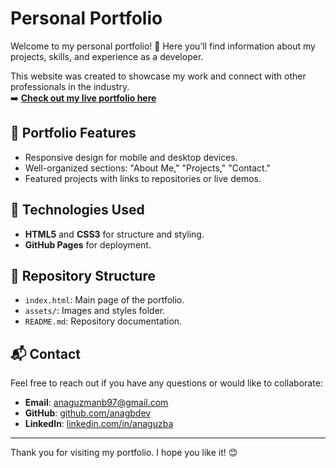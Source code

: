 # Personal Portfolio

Welcome to my personal portfolio! 🌟 Here you’ll find information about my projects, skills, and experience as a developer.

This website was created to showcase my work and connect with other professionals in the industry.  
➡️ **[Check out my live portfolio here](https://anagbdev.github.io/portfolio)**

## 🌟 Portfolio Features
- Responsive design for mobile and desktop devices.
- Well-organized sections: "About Me," "Projects," "Contact."
- Featured projects with links to repositories or live demos.

## 🚀 Technologies Used
- **HTML5** and **CSS3** for structure and styling.
- **GitHub Pages** for deployment.

## 📂 Repository Structure
- `index.html`: Main page of the portfolio.
- `assets/`: Images and styles folder.
- `README.md`: Repository documentation.

## 📬 Contact
Feel free to reach out if you have any questions or would like to collaborate:
- **Email**: anaguzmanb97@gmail.com
- **GitHub**: [github.com/anagbdev](https://github.com/anagbdev)
- **LinkedIn**: [linkedin.com/in/anaguzba](www.linkedin.com/in/anaguzba)

---

Thank you for visiting my portfolio. I hope you like it! 😊
